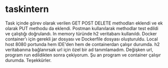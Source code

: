 # taskintern

Task içinde görev olarak verilen GET POST DELETE methodları eklendi ve ek olarak PUT methodu da eklendi. Postman kullanılarak methodlar test edildi ve çalıştığı doğrulandı. In memory türünde h2 veritabanı kullanıldı. Docker container'ı için gerekli jar dosyası ve Dockerfile dosyası oluşturuldu. Local host 8080 portunda hem IDE'den hem de containerdan çalışır durumda. h2 veritabanına bağlanırsak url için özel bir ad tanımlamadım. Değişken url, program run edildikten sonra çekiyorum. Şu an program ve container çalışır durumda. Teşekkürler.
